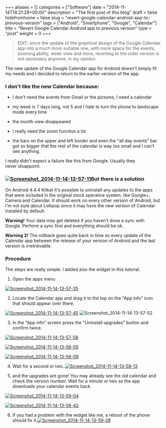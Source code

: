 +++
aliases      = []
categories   = ["Software"]
date         = "2014-11-14T14:21:28+00:00"
description  = "The first post of this blog"
draft        = false
hidefromhome = false
slug         = "revert-google-calendar-android-app-to-previous-version"
tags         = ["Android", "Smartphone", "Google", "Calendar"]
title        = "Revert Google Calendar Android app to previous version"
type         = "post"
weight       = 0
+++


<blockquote>EDIT: since the update of the graphical design of the Google Calendar app into a much more suitable one, with more space for the events, zooming ability, week view and more, reverting to the older version is not necessary anymore, in my opinion.</blockquote>


The new update of the Google Calendar app for Android doesn't simply fit my needs and I decided to return to the earlier version of the app.


### I don't like the new Calendar because:





	
  * I don't need the events from Gmail or the pictures, I need a calendar

	
  * my week is 7 days long, not 5 and I hate to turn the phone to landscape mode every time

	
  * the month view disappeared

	
  * I really need the zoom function a lot

	
  * the bars on the upper and left border and even the "all day events" bar got so bigger that the rest of the calendar is way too small and I can't see anything.


I really didn't expect a failure like this from Google. Usually they never disappoint.


### [![Screenshot_2014-11-14-13-57-11](http://matjaz.it/wp-content/uploads/2014/11/Screenshot_2014-11-14-13-57-11-450x800.png)](http://matjaz.it/wp-content/uploads/2014/11/Screenshot_2014-11-14-13-57-11.png)But there is a solution


On Android 4.4.4 Kitkat it's possible to uninstall any updates to the apps that were included in the original stock operative system, like Google+, Camera and Calendar. It should work on every other version of Android, but I'm not sure about Lollipop since it may have the new version of Calendar installed by default.

**Warning!** Your data may get deleted if you haven't done a sync with Google. Perform a sync first and everything should be ok.

**Warning 2!** The rollback goes quite back in time so every update of the Calendar app between the release of your version of Android and the last version is irretrievable.


### Procedure


The steps are really simple. I added also the widget in this tutorial.

1) Open the apps menu

[![Screenshot_2014-11-14-13-57-35](http://matjaz.it/wp-content/uploads/2014/11/Screenshot_2014-11-14-13-57-35-450x800.png)](http://matjaz.it/wp-content/uploads/2014/11/Screenshot_2014-11-14-13-57-35.png)

2) Locate the Calendar app and drag it to the top on the "App info" icon that should appear over there.

[![Screenshot_2014-11-14-13-57-45](http://matjaz.it/wp-content/uploads/2014/11/Screenshot_2014-11-14-13-57-45-450x800.png)](http://matjaz.it/wp-content/uploads/2014/11/Screenshot_2014-11-14-13-57-45.png) ![Screenshot_2014-11-14-13-57-52](http://matjaz.it/wp-content/uploads/2014/11/Screenshot_2014-11-14-13-57-52-450x800.png)

3) In the "App info" screen press the "Uninstall upgrades" button and confirm twice.

[![Screenshot_2014-11-14-13-57-58](http://matjaz.it/wp-content/uploads/2014/11/Screenshot_2014-11-14-13-57-58-450x800.png)](http://matjaz.it/wp-content/uploads/2014/11/Screenshot_2014-11-14-13-57-58.png)

[![Screenshot_2014-11-14-13-58-05](http://matjaz.it/wp-content/uploads/2014/11/Screenshot_2014-11-14-13-58-05-450x800.png)](http://matjaz.it/wp-content/uploads/2014/11/Screenshot_2014-11-14-13-58-05.png)

[![Screenshot_2014-11-14-13-58-09](http://matjaz.it/wp-content/uploads/2014/11/Screenshot_2014-11-14-13-58-09-450x800.png)](http://matjaz.it/wp-content/uploads/2014/11/Screenshot_2014-11-14-13-58-09.png)

4) Wait for a second or two..[![Screenshot_2014-11-14-13-58-13](http://matjaz.it/wp-content/uploads/2014/11/Screenshot_2014-11-14-13-58-13-450x800.png)](http://matjaz.it/wp-content/uploads/2014/11/Screenshot_2014-11-14-13-58-13.png)

5) and the upgrades are gone! You may already see the old calendar and check the version number. Wait for a minute or two so the app downloads your calendar events back.

[![Screenshot_2014-11-14-13-59-04](http://matjaz.it/wp-content/uploads/2014/11/Screenshot_2014-11-14-13-59-04-450x800.png)](http://matjaz.it/wp-content/uploads/2014/11/Screenshot_2014-11-14-13-58-42.png)

[![Screenshot_2014-11-14-13-58-42](http://matjaz.it/wp-content/uploads/2014/11/Screenshot_2014-11-14-13-58-42-450x800.png)](http://matjaz.it/wp-content/uploads/2014/11/Screenshot_2014-11-14-13-58-42.png)

6) If you had a problem with the widget like me, a reboot of the phone should fix it.[![Screenshot_2014-11-14-13-59-28](http://matjaz.it/wp-content/uploads/2014/11/Screenshot_2014-11-14-13-59-28-450x800.png)](http://matjaz.it/wp-content/uploads/2014/11/Screenshot_2014-11-14-13-59-28.png)
